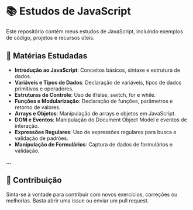 # 📚 Estudos de JavaScript

Este repositório contém meus estudos de JavaScript, incluindo exemplos de código, projetos e recursos úteis.

## 📘 Matérias Estudadas

- **Introdução ao JavaScript**: Conceitos básicos, sintaxe e estrutura de dados.
- **Variáveis e Tipos de Dados**: Declaração de variáveis, tipos de dados primitivos e operadores.
- **Estruturas de Controle**: Uso de if/else, switch, for e while.
- **Funções e Modularização**: Declaração de funções, parâmetros e retorno de valores.
- **Arrays e Objetos**: Manipulação de arrays e objetos em JavaScript.
- **DOM e Eventos**: Manipulação do Document Object Model e eventos de interação.
- **Expressões Regulares**: Uso de expressões regulares para busca e validação de padrões.
- **Manipulação de Formulários**: Captura de dados de formulários e validação.

**...**

## 🚀 Contribuição

Sinta-se à vontade para contribuir com novos exercícios, correções ou melhorias. Basta abrir uma issue ou enviar um pull request.